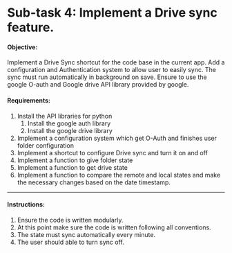 # Sub-task 4: Implement a Drive sync feature.
#### Objective:

Implement a Drive Sync shortcut for the code base in the current app. Add a configuration and Authentication system to allow user to easily sync. The sync must run automatically in background on save. Ensure to use the google O-auth and Google drive API library provided by google.

#### Requirements:

1. Install the API libraries for python
	1. Install the google auth library
	2. Install the google drive library
2. Implement a configuration system which get O-Auth and finishes user folder configuration
3. Implement a shortcut to configure Drive sync and turn it on and off
4. Implement a function to give folder state
5. Implement a function to get drive state
6. Implement a function to compare the remote and local states and make the necessary changes based on the date timestamp.
---

#### Instructions:
1. Ensure the code is written modularly.
2. At this point make sure the code is written following all conventions.
3. The state must sync automatically every minute.
4. The user should able to turn sync off.


